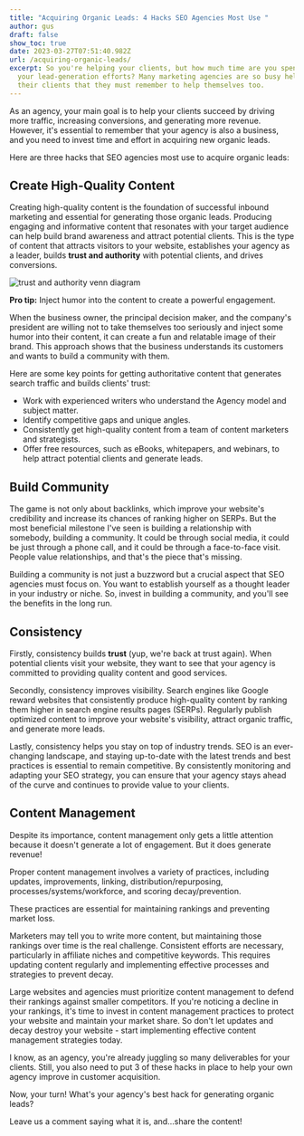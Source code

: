 ```yaml
---
title: "Acquiring Organic Leads: 4 Hacks SEO Agencies Most Use "
author: gus
draft: false
show_toc: true
date: 2023-03-27T07:51:40.982Z
url: /acquiring-organic-leads/
excerpt: So you're helping your clients, but how much time are you spending on
  your lead-generation efforts? Many marketing agencies are so busy helping
  their clients that they must remember to help themselves too.
---
```


As an agency, your main goal is to help your clients succeed by driving more
traffic, increasing conversions, and generating more revenue. However, it's
essential to remember that your agency is also a business, and you need to
invest time and effort in acquiring new organic leads.

Here are three hacks that SEO agencies most use to acquire organic leads:

## Create High-Quality Content

Creating high-quality content is the foundation of successful inbound marketing
and essential for generating those organic leads. Producing engaging and
informative content that resonates with your target audience can help build
brand awareness and attract potential clients. This is the type of content that
attracts visitors to your website, establishes your agency as a leader, builds
**trust and authority** with potential clients, and drives conversions.

![trust and authority venn diagram](/img/blog/positive-image.png)

**Pro tip:** Inject humor into the content to create a powerful engagement.

When the business owner, the principal decision maker, and the company's
president are willing not to take themselves too seriously and inject some humor
into their content, it can create a fun and relatable image of their brand. This
approach shows that the business understands its customers and wants to build a
community with them.

Here are some key points for getting authoritative content that generates search
traffic and builds clients' trust:

- Work with experienced writers who understand the Agency model and subject
  matter.
- Identify competitive gaps and unique angles.
- Consistently get high-quality content from a team of content marketers and
  strategists.
- Offer free resources, such as eBooks, whitepapers, and webinars, to help
  attract potential clients and generate leads.

## **Build Community**

The game is not only about backlinks, which improve your website's credibility
and increase its chances of ranking higher on SERPs. But the most beneficial
milestone I've seen is building a relationship with somebody, building a
community. It could be through social media, it could be just through a phone
call, and it could be through a face-to-face visit. People value relationships,
and that's the piece that's missing.

Building a community is not just a buzzword but a crucial aspect that SEO
agencies must focus on. You want to establish yourself as a thought leader in
your industry or niche. So, invest in building a community, and you'll see the
benefits in the long run.

## Consistency

Firstly, consistency builds **trust** (yup, we're back at trust again). When
potential clients visit your website, they want to see that your agency is
committed to providing quality content and good services. 

Secondly, consistency improves visibility. Search engines like Google reward
websites that consistently produce high-quality content by ranking them higher
in search engine results pages (SERPs). Regularly publish optimized content to
improve your website's visibility, attract organic traffic, and generate more
leads.

Lastly, consistency helps you stay on top of industry trends. SEO is an
ever-changing landscape, and staying up-to-date with the latest trends and best
practices is essential to remain competitive. By consistently monitoring and
adapting your SEO strategy, you can ensure that your agency stays ahead of the
curve and continues to provide value to your clients. 

## Content Management

Despite its importance, content management only gets a little attention because
it doesn't generate a lot of engagement. But it does generate revenue!

Proper content management involves a variety of practices, including updates,
improvements, linking, distribution/repurposing, processes/systems/workforce,
and scoring decay/prevention.

These practices are essential for maintaining rankings and preventing market
loss.

Marketers may tell you to write more content, but maintaining those rankings
over time is the real challenge. Consistent efforts are necessary, particularly
in affiliate niches and competitive keywords. This requires updating content
regularly and implementing effective processes and strategies to prevent decay.

Large websites and agencies must prioritize content management to defend their
rankings against smaller competitors. If you're noticing a decline in your
rankings, it's time to invest in content management practices to protect your
website and maintain your market share. So don't let updates and decay destroy
your website - start implementing effective content management strategies today.

I know, ​as an agency, you're already juggling so many deliverables for your
clients. Still, you also need to put 3 of these hacks in place to help your own
agency improve in customer acquisition.

Now, your turn! What's your agency's best hack for generating organic leads?

Leave us a comment saying what it is, and...share the content!
